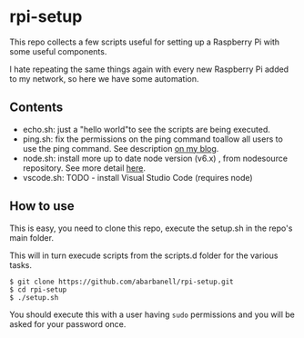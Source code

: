 # rpi-setup
This repo collects a few scripts useful for setting up a Raspberry Pi 
with some useful components. 

I hate repeating the same things again with every new Raspberry Pi added 
to my network, so here we have some automation.

## Contents

- echo.sh: just a "hello world"to see the scripts are being executed.
- ping.sh: fix the permissions on the ping command toallow
all users to use the ping command. See description [on my
blog](http://blog.abarbanell.de/linux/2017/01/11/ping/).
- node.sh: install more up to date node version (v6.x) , 
from nodesource repository. See more detail 
[here](https://github.com/nodesource/distributions).
- vscode.sh: TODO - install Visual Studio Code (requires node) 

## How to use

This is easy, you need to clone this repo, execute the setup.sh in the 
repo's main folder. 

This will in turn execude scripts from the scripts.d folder for the various 
tasks.

	$ git clone https://github.com/abarbanell/rpi-setup.git
	$ cd rpi-setup
	$ ./setup.sh

You should execute this with a user having ```sudo``` permissions and
you will be asked for your password once.
 
